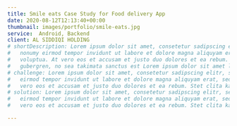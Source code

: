 ```yaml
---
title: Smile eats Case Study for Food delivery App
date: 2020-08-12T12:13:40+00:00
thumbnail: images/portfolio/smile-eats.jpg
service:  Android, Backend
client: AL SIDDIQI HOLDING
# shortDescription: Lorem ipsum dolor sit amet, consetetur sadipscing elitr, sed diam
#   nonumy eirmod tempor invidunt ut labore et dolore magna aliquyam erat, sed diam
#   voluptua. At vero eos et accusam et justo duo dolores et ea rebum. Stet clita kasd
#   gubergren, no sea takimata sanctus est Lorem ipsum dolor sit amet lorem ipsum dolor.
# challenge: Lorem ipsum dolor sit amet, consetetur sadipscing elitr, sed diam nonumy
#   eirmod tempor invidunt ut labore et dolore magna aliquyam erat, sed diam voluptua
#   vero eos et accusam et justo duo dolores et ea rebum. Stet clita kasd gubergren.
# solution: Lorem ipsum dolor sit amet, consetetur sadipscing elitr, sed diam nonumy
#   eirmod tempor invidunt ut labore et dolore magna aliquyam erat, sed diam voluptua
#   vero eos et accusam et justo duo dolores et ea rebum. Stet clita kasd gubergren.

---
```

<!-- Lorem ipsum dolor sit amet, consetetur sadipscing elitr, sed diam nonumy eirmod tempor invidunt ut labore et dolore magna aliquyam erat, sed diam voluptua. At vero eos et accusam et justo duo dolores et ea rebum. Stet clita kasd gubergren, no sea takimata sanctus est Lorem ipsum dolor sit amet. Lorem ipsum dolor sit amet, consetetur sadipscing elitr, sed diam nonumy eirmod tempor invidunt ut labore et dolore magna aliquyam erat, sed diam voluptua. At vero eos et accusam et justo duo dolores et ea rebum. Stet clita kasd gubergren, no sea takimata sanctus est Lorem ipsum dolor sit amet.

Ipsum dolor sit amet, consetetur sadipscing elitr, sed diam nonumy eirmod tempor invidunt ut labore et dolore magna aliquyam erat, sed diam voluptua. At vero eos et accusam et justo duo dolores et ea rebum. Stet clita kasd gubergren, no sea takimata sanctus est Lorem ipsum dolor sit amet. -->